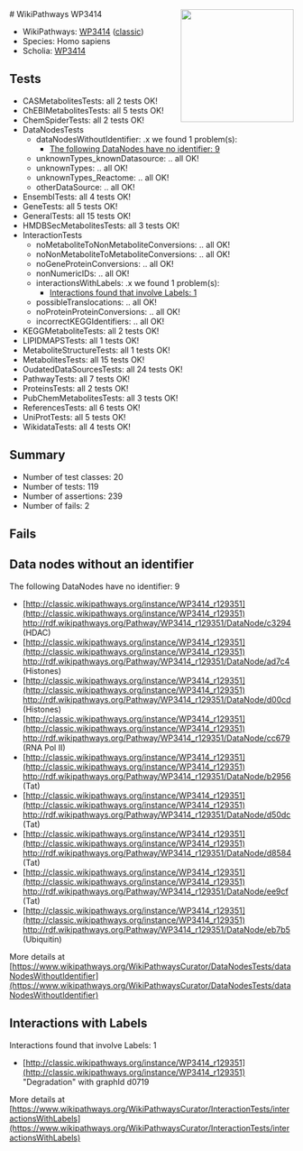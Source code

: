 <img style="float: right; width: 200px" src="https://upload.wikimedia.org/wikipedia/commons/thumb/8/83/Wplogo_with_text_500.png/640px-Wplogo_with_text_500.png" />
# WikiPathways WP3414

* WikiPathways: [WP3414](https://wikipathways.org/pathways/WP3414) ([classic](https://classic.wikipathways.org/instance/WP3414))
* Species: Homo sapiens
* Scholia: [WP3414](https://scholia.toolforge.org/wikipathways/WP3414)
## Tests
* CASMetabolitesTests: all 2 tests OK!
* ChEBIMetabolitesTests: all 5 tests OK!
* ChemSpiderTests: all 2 tests OK!
* DataNodesTests
    * dataNodesWithoutIdentifier: .x we found 1 problem(s):
        * [The following DataNodes have no identifier: 9](#d2d32fa8)
    * unknownTypes_knownDatasource: .. all OK!
    * unknownTypes: .. all OK!
    * unknownTypes_Reactome: .. all OK!
    * otherDataSource: .. all OK!
* EnsemblTests: all 4 tests OK!
* GeneTests: all 5 tests OK!
* GeneralTests: all 15 tests OK!
* HMDBSecMetabolitesTests: all 3 tests OK!
* InteractionTests
    * noMetaboliteToNonMetaboliteConversions: .. all OK!
    * noNonMetaboliteToMetaboliteConversions: .. all OK!
    * noGeneProteinConversions: .. all OK!
    * nonNumericIDs: .. all OK!
    * interactionsWithLabels: .x we found 1 problem(s):
        * [Interactions found that involve Labels: 1](#630d2678)
    * possibleTranslocations: .. all OK!
    * noProteinProteinConversions: .. all OK!
    * incorrectKEGGIdentifiers: .. all OK!
* KEGGMetaboliteTests: all 2 tests OK!
* LIPIDMAPSTests: all 1 tests OK!
* MetaboliteStructureTests: all 1 tests OK!
* MetabolitesTests: all 15 tests OK!
* OudatedDataSourcesTests: all 24 tests OK!
* PathwayTests: all 7 tests OK!
* ProteinsTests: all 2 tests OK!
* PubChemMetabolitesTests: all 3 tests OK!
* ReferencesTests: all 6 tests OK!
* UniProtTests: all 5 tests OK!
* WikidataTests: all 4 tests OK!


## Summary

* Number of test classes: 20
* Number of tests: 119
* Number of assertions: 239
* Number of fails: 2

## Fails

<a name="d2d32fa8" />

## Data nodes without an identifier

The following DataNodes have no identifier: 9

* [http://classic.wikipathways.org/instance/WP3414_r129351](http://classic.wikipathways.org/instance/WP3414_r129351) http://rdf.wikipathways.org/Pathway/WP3414_r129351/DataNode/c3294 (HDAC)
* [http://classic.wikipathways.org/instance/WP3414_r129351](http://classic.wikipathways.org/instance/WP3414_r129351) http://rdf.wikipathways.org/Pathway/WP3414_r129351/DataNode/ad7c4 (Histones)
* [http://classic.wikipathways.org/instance/WP3414_r129351](http://classic.wikipathways.org/instance/WP3414_r129351) http://rdf.wikipathways.org/Pathway/WP3414_r129351/DataNode/d00cd (Histones)
* [http://classic.wikipathways.org/instance/WP3414_r129351](http://classic.wikipathways.org/instance/WP3414_r129351) http://rdf.wikipathways.org/Pathway/WP3414_r129351/DataNode/cc679 (RNA Pol II)
* [http://classic.wikipathways.org/instance/WP3414_r129351](http://classic.wikipathways.org/instance/WP3414_r129351) http://rdf.wikipathways.org/Pathway/WP3414_r129351/DataNode/b2956 (Tat)
* [http://classic.wikipathways.org/instance/WP3414_r129351](http://classic.wikipathways.org/instance/WP3414_r129351) http://rdf.wikipathways.org/Pathway/WP3414_r129351/DataNode/d50dc (Tat)
* [http://classic.wikipathways.org/instance/WP3414_r129351](http://classic.wikipathways.org/instance/WP3414_r129351) http://rdf.wikipathways.org/Pathway/WP3414_r129351/DataNode/d8584 (Tat)
* [http://classic.wikipathways.org/instance/WP3414_r129351](http://classic.wikipathways.org/instance/WP3414_r129351) http://rdf.wikipathways.org/Pathway/WP3414_r129351/DataNode/ee9cf (Tat)
* [http://classic.wikipathways.org/instance/WP3414_r129351](http://classic.wikipathways.org/instance/WP3414_r129351) http://rdf.wikipathways.org/Pathway/WP3414_r129351/DataNode/eb7b5 (Ubiquitin)


More details at [https://www.wikipathways.org/WikiPathwaysCurator/DataNodesTests/dataNodesWithoutIdentifier](https://www.wikipathways.org/WikiPathwaysCurator/DataNodesTests/dataNodesWithoutIdentifier)

<a name="630d2678" />

## Interactions with Labels

Interactions found that involve Labels: 1

* [http://classic.wikipathways.org/instance/WP3414_r129351](http://classic.wikipathways.org/instance/WP3414_r129351) "Degradation" with graphId d0719


More details at [https://www.wikipathways.org/WikiPathwaysCurator/InteractionTests/interactionsWithLabels](https://www.wikipathways.org/WikiPathwaysCurator/InteractionTests/interactionsWithLabels)

